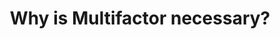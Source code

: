 ---
sitemap: false

image: "/media/landings/why-is-mfa-necessary/why-is-mfa-necessary.png"
imagePosition: "center"
budicon: 288
color: "#1CB38F"
title: "Why is Multifactor necessary?"
content: "Use MFA to provide increased security to your critical applications, especially when abnormal situations are detected, such as login from a different device or location. MFA requires the user to have two or more types of credentials before being able to access an account. Even if your password is stolen, your account will remain safe."
---